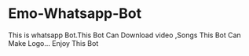 # Emo-Whatsapp-Bot
This is whatsapp Bot.This Bot Can Download video ,Songs This Bot Can Make Logo... Enjoy This Bot
